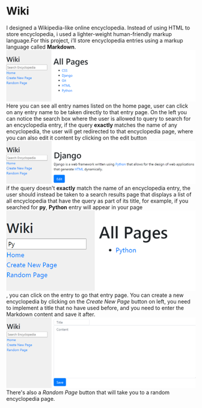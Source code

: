 # Wiki
I designed a Wikipedia-like online encyclopedia.
Instead of using HTML to store encyclopedia, i used a lighter-weight human-friendly markup language.For this project, i’ll store encyclopedia entries using a markup language called **Markdown**.
<img src="Images/Home.png" alt="Home page"/>
Here you can see all entry names listed on the home page, user can click on any entry name to be taken directly to that entry page.
On the left you can notice the search box where the user is allowed to query to search for an encyclopedia entry, if the query **exactly** matches the name of any encyclopedia, the user will get redirected to that encyclopedia page, where you can also edit it content by clicking on the edit button
<img src="Images/Page.png" alt="List Page"/>
if the query doesn't **exactly** match the name of an encyclopedia entry, the user should instead be taken to a search results page that displays a list of all encyclopedia that have the query as part of its title, for example, if you searched for **py**, **Python** entry will appear in your page
<img src="Images/Python.png" alt="Search Page"/> , you can click on the entry to go that entry page.
You can create a new encyclopedia by clicking on the *Create New Page* button on left, you need to implement a title that no have used before, and you need to enter the Markdown content and save it after. <img src="Images/Create.png" alt="Create page"/>
There's also a *Random Page* button that will take you to a random encyclopedia page.
